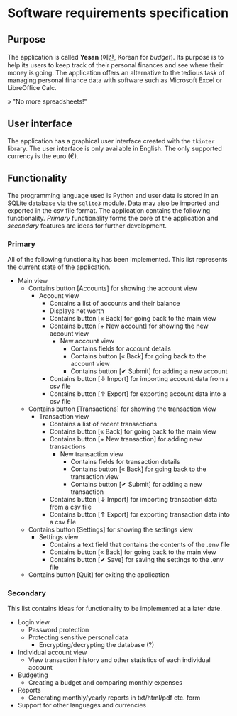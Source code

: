 # Software requirements specification

## Purpose

The application is called **Yesan** (예산, Korean for *budget*). Its purpose is to help its users to keep track of their personal finances and see where their money is going. The application offers an alternative to the tedious task of managing personal finance data with software such as Microsoft Excel or LibreOffice Calc.

» "No more spreadsheets!"

## User interface

The application has a graphical user interface created with the `tkinter` library. The user interface is only available in English. The only supported currency is the euro (€).

## Functionality

The programming language used is Python and user data is stored in an SQLite database via the `sqlite3` module. Data may also be imported and exported in the csv file format. The application contains the following functionality. *Primary* functionality forms the core of the application and *secondary* features are ideas for further development.

### Primary

All of the following functionality has been implemented. This list represents the current state of the application.

- Main view
  - Contains button [Accounts] for showing the account view
    - Account view
      - Contains a list of accounts and their balance
      - Displays net worth
      - Contains button [« Back] for going back to the main view
      - Contains button [+ New account] for showing the new account view
          - New account view
            - Contains fields for account details
            - Contains button [« Back] for going back to the account view
            - Contains button [✔ Submit] for adding a new account 
      - Contains button [↓ Import] for importing account data from a csv file
      - Contains button [↑ Export] for exporting account data into a csv file
  - Contains button [Transactions] for showing the transaction view
    - Transaction view
      - Contains a list of recent transactions
      - Contains button [« Back] for going back to the main view
      - Contains button [+ New transaction] for adding new transactions
          - New transaction view
            - Contains fields for transaction details
            - Contains button [« Back] for going back to the transaction view
            - Contains button [✔ Submit] for adding a new transaction 
      - Contains button [↓ Import] for importing transaction data from a csv file
      - Contains button [↑ Export] for exporting transaction data into a csv file
  - Contains button [Settings] for showing the settings view
    - Settings view
      - Contains a text field that contains the contents of the .env file
      - Contains button [« Back] for going back to the main view
      - Contains button [✔ Save] for saving the settings to the .env file
  - Contains button [Quit] for exiting the application

### Secondary

This list contains ideas for functionality to be implemented at a later date.

- Login view
  - Password protection
  - Protecting sensitive personal data
    - Encrypting/decrypting the database (?)
- Individual account view
  - View transaction history and other statistics of each individual account
- Budgeting
  - Creating a budget and comparing monthly expenses
- Reports
  - Generating monthly/yearly reports in txt/html/pdf etc. form
- Support for other languages and currencies
